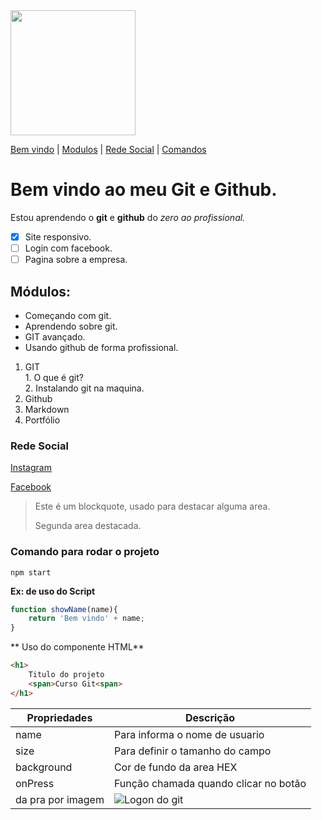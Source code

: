 
<img src="https://scontent.fbnu7-1.fna.fbcdn.net/v/t1.18169-9/11070743_1557668851188910_3875678562124930363_n.jpg?_nc_cat=110&ccb=1-7&_nc_sid=5f2048&_nc_eui2=AeH6P7mRj9imO_ASnmpK_ZcPIKZkNZNZcdIgpmQ1k1lx0nWGJQW0YU2XJpv9gAvgiKpnvdSaTT3-t0oCj-8OnpH9&_nc_ohc=74IGv5jmQnUQ7kNvgH79XkP&_nc_ht=scontent.fbnu7-1.fna&oh=00_AfAqzQ2jYiRRlXm7XiV9EKfv0_yu3qNJJH4b8WbxRc0bLA&oe=66645B80" width="200px"/>

[Bem vindo](#bem-vindo-ao-meu-git-e-github) |
[Modulos](#módulos) |
[Rede Social](#rede-social) |
[Comandos](#comando-para-rodar-o-projeto)

# Bem vindo ao meu Git e Github.
Estou aprendendo o **git** e **github** do _zero ao profissional._

- [x] Site responsivo.
- [ ] Login com facebook.
- [ ] Pagina sobre a empresa.

## Módulos:
* Começando com git.
* Aprendendo sobre git.
* GIT avançado.
* Usando github de forma profissional.

1. GIT  
        1. O que é git?  
        2. Instalando git na maquina.
2. Github
3. Markdown
4. Portfólio

### Rede Social
[Instagram](https://www.instagram.com/kelvimtairan/)

[Facebook](https://www.facebook.com/profile.php?id=100008374305084)

>Este é um blockquote, usado para destacar alguma area.
>
>Segunda area destacada.

### Comando para rodar o projeto

```
npm start
```

**Ex: de uso do Script**
````js
function showName(name){
    return 'Bem vindo' + name;
}

````
** Uso do componente HTML**
````HTML
<h1>
    Titulo do projeto
    <span>Curso Git<span>
</h1>
````
Propriedades | Descrição
------------ | --------
name | Para informa o nome de usuario
size | Para definir o tamanho do campo
background | Cor de fundo da area HEX
onPress | Função chamada quando clicar no botão
da pra por imagem | ![Logon do git](https://enotas.com.br/blog/wp-content/uploads/2021/02/github.gif)
